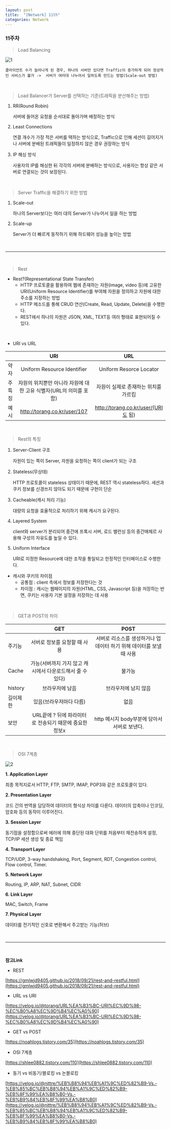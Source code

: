 ```yaml
---
layout: post
title:  "[Network] 11th"
categories: Network
---
```


### 11주차 


> Load Balancing

![1](/public/img/network/10주차/1.JPG)

    클라이언트 수가 늘어나게 된 경우, 하나의 서버만 있다면 Traffic이 증가하게 되어 정상적인 서비스가 불가 ->  서버가 여러대 나누어서 일하도록 만드는 방법(Scale-out 방법)

<br>

> Load Balancer가 Server를 선택하는 기준(트래픽을 분산해주는 방법)

1. RR(Round Robin)

   서버에 들어온 요청을 순서대로 돌아가며 배정하는 방식

2. Least Connections
    
    연결 개수가 가장 적은 서버를 택하는 방식으로, Traffic으로 인해 세션이 길어지거나 서버에 분배된 트래픽들이 일정하지 않은 경우 권장하는 방식

3. IP 해싱 방식
    
    사용자의 IP를 해싱한 뒤 각각의 서버에 분배하는 방식으로, 사용자는 항상 같은 서버로 연결되는 것이 보장된다. 

<br>

> Server Traffic을 해결하기 위한 방법

1. Scale-out

   하나의 Server보다는 여러 대의 Server가 나누어서 일을 하는 방법

2. Scale-up
   
   Server가 더 빠르게 동작하기 위해 하드웨어 성능을 높이는 방법

<br>

---

<br>

> Rest

- Rest?(Representational State Transfer) 
   - HTTP 프로토콜을 활용하여 웹에 존재하는 자원(image, video 등)에 고유한 URI(Uniform Resource Identifier)를 부여해 자원을 정의하고 자원에 대한 주소를 지정하는 방법
   - HTTP 메소드를 통해 CRUD 연산(Create, Read, Update, Delete)을 수행한다.
   - REST에서 하나의 자원은 JSON, XML, TEXT등 여러 형태로 표현되어질 수 있다. 

<br>

* URI vs URL

||URI|URL|
|---|:---:|:---:|
|약자|Uniform Resource Identifier|Uniform Resorce Locator|
|주특징|자원의 위치뿐만 아니라 자원에 대한 고유 식별자(URL의 의미를 포함)|자원이 실제로 존재하는 위치를 가르킴|
|예시|http://torang.co.kr/user/107|http://torang.co.kr/user/(URI도 됨)|

<br>

> Rest의 특징

1. Server-Client 구조
   
   자원이 있는 쪽이 Server, 자원을 요청하는 쪽이 client가 되는 구조

2. Stateless(무상태)
   
   HTTP 프로토콜이 stateless 상태이기 때문에, REST 역시 stateless하다. 세션과 쿠키 정보를 신경쓰지 않아도 되기 때문에 구현이 단순

3. Cacheable(캐시 처리 기능)
   
    대량의 요청을 효율적으로 처리하기 위해 캐시가 요구된다. 
 
4. Layered System

   client와 server가 분리되어 중간에 프록시 서버, 로드 밸런싱 등의 중간매체르 사용해 구성의 자유도를 높일 수 있다. 

5. Uniform Interface

   URI로 지정한 Resource에 대한 조작을 통일되고 한정적인 인터페이스로 수행한다.

* 캐시와 쿠키의 차이점
   - 공통점 : client 측에서 정보를 저장한다는 것
   - 차이점 : 캐시는 웹페이지의 자원(HTML, CSS, Javascript 등)을 저장하는 반면, 쿠키는 사용자 기본 설정을 저장하는 데 사용

<br>

> GET과 POST의 차이 

||GET|POST|
|---|:---:|:---:|
|주기능|서버로 정보를 요청할 때 사용|서버로 리소스를 생성하거나 업데이터 하기 위해 데이터를 보낼 때 사용 |
|Cache|가능(서버까지 가지 않고 캐시에서 다운로드해서 줄 수 있다)|불가능|
|history|브라우저에 남음|브라우저에 남지 않음|
|길이제한|있음(브라우저마다 다름)|없음|
|보안|URL끝에 ? 뒤에 파라미터로 전송되기 때문에 중요한 정보x|http 메시지 body부분에 담아서 서버로 보낸다.|

<br>

> OSI 7계층

![2](/public/img/network/10주차/2.JPG)


**1. Application Layer**

   최종 목적지로서 HTTP,  FTP, SMTP, IMAP, POP3와 같은 프로토콜이 있다.​


**2. Presentation Layer​**

   코드 간의 번역을 담당하여 데이터의 형식상 차이를 다룬다. 데이터의 압축이나 인코딩,암호화 등의 동작이 이루어진다.
​

**3. Session Layer​**

   동기점을 설정함으로써 에러에 의해 중단된 대화 단위를 처음부터 재전송하게 설정​, TCP/IP 세션 생성 및 종료 책임


**4. Transport Layer​**

   TCP/UDP, 3-way handshaking, Port, Segment, RDT, Congestion control, Flow control, Timer.


**5. Network Layer​**

   Routing, IP, ARP, NAT, Subnet, CIDR


**6. Link Layer​**

   MAC, Switch​, Frame


**7. Physical Layer​**

   데이터를 전기적인 신호로 변환해서 주고받는 기능​(허브)

<br>

---

<br>

**참고Link**

- REST

[https://gmlwjd9405.github.io/2018/09/21/rest-and-restful.html](https://gmlwjd9405.github.io/2018/09/21/rest-and-restful.html)

- URL vs URI

[https://velog.io/@torang/URL%EA%B3%BC-URI%EC%9D%98-%EC%B0%A8%EC%9D%B4%EC%A0%90](https://velog.io/@torang/URL%EA%B3%BC-URI%EC%9D%98-%EC%B0%A8%EC%9D%B4%EC%A0%90)

- GET vs POST

[https://noahlogs.tistory.com/35](https://noahlogs.tistory.com/35)

- OSI 7계층

[https://shlee0882.tistory.com/110](https://shlee0882.tistory.com/110)

- 동기 vs 비동기/블로킹 vs 논블로킹

[https://velog.io/@nittre/%EB%B8%94%EB%A1%9C%ED%82%B9-Vs.-%EB%85%BC%EB%B8%94%EB%A1%9C%ED%82%B9-%EB%8F%99%EA%B8%B0-Vs.-%EB%B9%84%EB%8F%99%EA%B8%B0](https://velog.io/@nittre/%EB%B8%94%EB%A1%9C%ED%82%B9-Vs.-%EB%85%BC%EB%B8%94%EB%A1%9C%ED%82%B9-%EB%8F%99%EA%B8%B0-Vs.-%EB%B9%84%EB%8F%99%EA%B8%B0)
